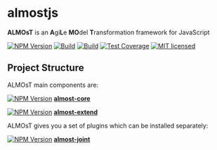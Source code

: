 # almostjs
__ALMOsT__ is an **A**gi**L**e **MO**del **T**ransformation framework for JavaScript

[![NPM Version][npm-image]][npm-url]
[![Build][travis-image]][travis-url]
[![Build][appveyor-image]][appveyor-url]
[![Test Coverage][coveralls-image]][coveralls-url]
[![MIT licensed][license-image]][license-url]

Project Structure
---

ALMOsT main components are:

[![NPM Version][core-npm-image]][core-npm-url] [__almost-core__](https://github.com/B3rn475/almostjs-core)

[![NPM Version][extend-npm-image]][extend-npm-url] [__almost-extend__](https://github.com/B3rn475/almostjs-extend)

ALMOsT gives you a set of plugins which can be installed separately:

[![NPM Version][joint-npm-image]][joint-npm-url] [__almost-joint__](https://github.com/B3rn475/almostjs-joint)

[npm-image]: https://img.shields.io/npm/v/almost.svg
[npm-url]: https://npmjs.org/package/almost
[travis-image]: https://img.shields.io/travis/B3rn475/almostjs/master.svg
[travis-url]: https://travis-ci.org/B3rn475/almostjs
[appveyor-image]: https://ci.appveyor.com/api/projects/status/github/B3rn475/almostjs?svg=true
[appveyor-url]: https://ci.appveyor.com/project/B3rn475/almostjs
[coveralls-image]: https://img.shields.io/coveralls/B3rn475/almostjs/master.svg
[coveralls-url]: https://coveralls.io/r/B3rn475/almostjs?branch=master
[core-npm-image]: https://img.shields.io/npm/v/almost-core.svg
[core-npm-url]: https://npmjs.org/package/almost-core
[extend-npm-image]: https://img.shields.io/npm/v/almost-extend.svg
[extend-npm-url]: https://npmjs.org/package/almost-extend
[joint-npm-image]: https://img.shields.io/npm/v/almost-joint.svg
[joint-npm-url]: https://npmjs.org/package/almost-joint
[license-image]: https://img.shields.io/badge/license-MIT-blue.svg
[license-url]: https://raw.githubusercontent.com/B3rn475/almostjs/master/LICENSE
